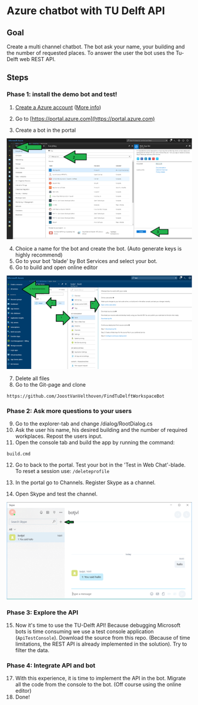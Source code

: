 # Azure chatbot with TU Delft API

## Goal
Create a multi channel chatbot. The bot ask your name, your building and the number of requested places. To answer the user the bot uses the Tu-Delft web REST API. 


## Steps   
### Phase 1: install the demo bot and test!

1. [Create a Azure account](https://azure.microsoft.com/en-us/free/students/) ([More info](Docs/Manual_azure_student_account.pdf))


2. Go to [https://portal.azure.com](https://portal.azure.com)
3. Create a bot in the portal

![create the bot](/Docs/CreateBot.png "Create a bot")

4. Choice a name for the bot and create the bot. (Auto generate keys is highly recommend) 
5. Go to your bot 'blade' by  Bot Services and select your bot.
6. Go to build and open online editor

![Botblade](/Docs/BotBlade.png "Bot blade")

7. Delete all files
8. Go to the Git-page and clone

```
https://github.com/JoostVanVelthoven/FindTuDelftWorkspaceBot  
```

### Phase 2: Ask more questions to your users


9. Go to the explorer-tab and change /dialog/RootDialog.cs
10. Ask the user his name, his desired building and the number of required workplaces. Repost the users input. 
11. Open the console tab and build the app by running the command:
```
build.cmd
```
12. Go to back to the portal. Test your bot in the 'Test in Web Chat'-blade. To reset a session use: `/deleteprofile`

13. In the portal go to Channels. Register Skype as a channel.
14. Open Skype and test the channel.

![Skype](/Docs/Skype.png "Skype")

### Phase 3: Explore the API


15. Now it's time to use the TU-Delft API! Because debugging Microsoft bots is time consuming we use a test console application (`ApiTestConsole`).  Download the source from this repo.  (Because of time limitations, the REST API is already implemented in the solution). Try to filter the data. 

### Phase 4: Integrate API and bot
17. With this experience, it is time to implement the API in the bot. Migrate all the code from the console to the bot. (Off course using the online editor) 
18. Done!
 
